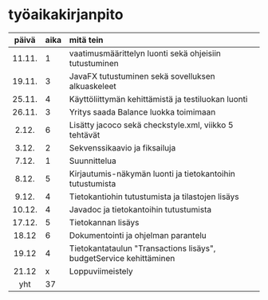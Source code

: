 # työaikakirjanpito

| päivä | aika | mitä tein  |
| :----:|:-----| :-----|
| 11.11. | 1    | vaatimusmäärittelyn luonti sekä ohjeisiin tutustuminen |
| 19.11. | 3    | JavaFX tutustuminen sekä sovelluksen alkuaskeleet |
| 25.11. | 4 | Käyttöliittymän kehittämistä ja testiluokan luonti |
| 26.11. | 3 | Yritys saada Balance luokka toimimaan |
| 2.12. | 6 | Lisätty jacoco sekä checkstyle.xml, viikko 5 tehtävät |
| 3.12. | 2 | Sekvenssikaavio ja fiksailuja |
| 7.12. | 1 | Suunnittelua |
| 8.12. | 5 | Kirjautumis-näkymän luonti ja tietokantoihin tutustumista |
| 9.12. | 4 | Tietokantiohin tutustumista ja tilastojen lisäys |
| 10.12. | 4 | Javadoc ja tietokantoihin tutustumista |
| 17.12. | 5 | Tietokannan lisäys |
| 18.12 | 6 | Dokumentointi ja ohjelman parantelu |
| 19.12 | 4 | Tietokantataulun "Transactions lisäys", budgetService kehittäminen |
| 21.12 | x | Loppuviimeistely |
| yht   | 37 | | 
